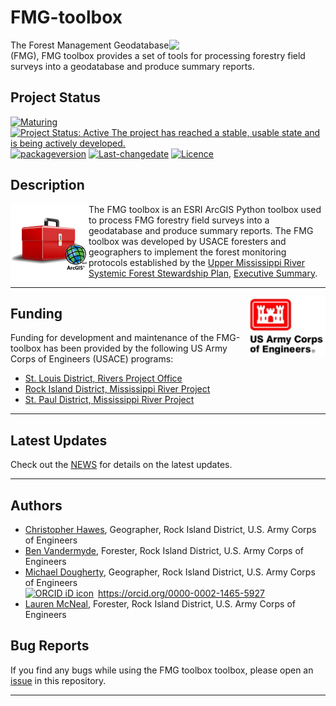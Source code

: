 # FMG-toolbox
<img src="images/FMG-hex.png" width=250 align="right" />

The Forest Management Geodatabase (FMG), FMG toolbox provides a set of tools for processing forestry field surveys into a geodatabase and produce summary reports.

## Project Status
[![Maturing](https://img.shields.io/badge/lifecycle-maturing-blue.svg)](https://www.tidyverse.org/lifecycle)
[![Project Status: Active The project has reached a stable, usable state and is being actively developed.](https://www.repostatus.org/badges/latest/active.svg)](https://www.repostatus.org/#active)
[![packageversion](https://img.shields.io/badge/Package%20version-0.0.1-orange.svg?style=flat-square)](commits/master)
[![Last-changedate](https://img.shields.io/badge/last%20change-2021--09--01-yellowgreen.svg)](/commits/master)
[![Licence](https://img.shields.io/badge/licence-CC0-blue.svg)](http://choosealicense.com/licenses/cc0-1.0/)

## Description
<img src="images/ArcGISToolbox.jpg" width=125 align="left"  />

The FMG toolbox is an ESRI ArcGIS Python toolbox used to process FMG forestry field surveys into a geodatabase and produce summary reports. The FMG toolbox was developed by USACE foresters and geographers to implement the forest monitoring protocols established by the [Upper Mississippi River Systemic Forest Stewardship Plan](https://www.mvd.usace.army.mil/Portals/52/docs/regional_flood_risk_management/our_mississippi/UMRSystemicFSP7-26-12.pdf), [Executive Summary](https://www.mvd.usace.army.mil/Portals/52/docs/regional_flood_risk_management/our_mississippi/UMR/UMR%20Systemic%20FSP%20-%20Exec%20Summary%20Aug%202012.pdf).  

***

<img src="images/USACE_200.png" width=125 align="right" />

## Funding
Funding for development and maintenance of the FMG-toolbox has been provided by the following US Army Corps of Engineers (USACE) programs:

* [St. Louis District, Rivers Project Office](https://www.mvs.usace.army.mil/Missions/Recreation/Rivers-Project-Office/)
* [Rock Island District, Mississippi River Project](https://www.mvr.usace.army.mil/Missions/Recreation/Mississippi-River-Project/)
* [St. Paul District, Mississippi River Project](https://www.mvp.usace.army.mil/Missions/Recreation/)

***

## Latest Updates
Check out the [NEWS](NEWS.md) for details on the latest updates.  

***  

## Authors
* [Christopher Hawes](mailto:Christopher.C.Hawes@usace.army.mil), Geographer, Rock Island District, U.S. Army Corps of Engineers
* [Ben Vandermyde](mailto:Benjamin.J.Vandermyde@usace.army.mil), Forester, Rock Island District, U.S. Army Corps of Engineers
* [Michael Dougherty](mailto:Michael.P.Dougherty@usace.army.mil), Geographer, Rock Island District, U.S. Army Corps of Engineers <div itemscope itemtype="https://schema.org/Person"><a itemprop="sameAs" content="https://orcid.org/0000-0002-1465-5927" href="https://orcid.org/0000-0002-1465-5927" target="orcid.widget" rel="me noopener noreferrer" style="vertical-align:top;"><img src="https://orcid.org/sites/default/files/images/orcid_16x16.png" style="width:1em;margin-right:.5em;" alt="ORCID iD icon">https://orcid.org/0000-0002-1465-5927</a></div>
* [Lauren McNeal](mailto:Lauren.J.McNeal@usace.army.mil), Forester, Rock Island District, U.S. Army Corps of Engineers

## Bug Reports
If you find any bugs while using the FMG toolbox toolbox, please open an [issue](https://github.com/ForestManagementGeodatabase/FMG-toolbox/issues) in this repository. 

***  